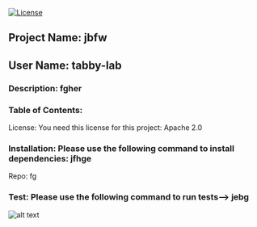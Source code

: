 [![License](https://img.shields.io/badge/License-Apache%202.0-blue.svg)](https://opensource.org/licenses/Apache-2.0)
## Project Name: jbfw
## User Name: tabby-lab
### Description: fgher
### Table of Contents:

       
        
License: You need this license for this project:
Apache 2.0
### Installation: Please use the following command to install dependencies: **jfhge**
Repo: fg
### Test: Please use the following command to run tests--> **jebg**
![alt text](https://avatars0.githubusercontent.com/u/56980288?v=4)
    